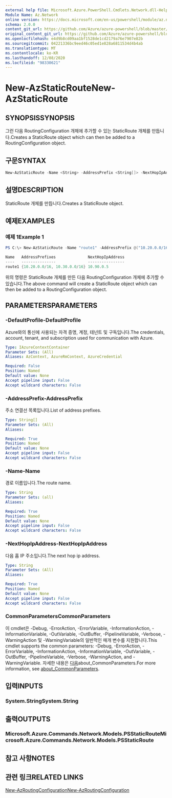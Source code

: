 ```yaml
---
external help file: Microsoft.Azure.PowerShell.Cmdlets.Network.dll-Help.xml
Module Name: Az.Network
online version: https://docs.microsoft.com/en-us/powershell/module/az.network/new-azstaticroute
schema: 2.0.0
content_git_url: https://github.com/Azure/azure-powershell/blob/master/src/Network/Network/help/New-AzStaticRoute.md
original_content_git_url: https://github.com/Azure/azure-powershell/blob/master/src/Network/Network/help/New-AzStaticRoute.md
ms.openlocfilehash: e4d9b8cd09aa1bf1528de1cd2179a76e7907e82b
ms.sourcegitcommit: 04221336bc9eed46c05ed1e828a6811534d4b4ab
ms.translationtype: MT
ms.contentlocale: ko-KR
ms.lasthandoff: 12/08/2020
ms.locfileid: "98330621"
---
```

# <span data-ttu-id="25c2e-101">New-AzStaticRoute</span><span class="sxs-lookup"><span data-stu-id="25c2e-101">New-AzStaticRoute</span></span>

## <span data-ttu-id="25c2e-102">SYNOPSIS</span><span class="sxs-lookup"><span data-stu-id="25c2e-102">SYNOPSIS</span></span>
<span data-ttu-id="25c2e-103">그런 다음 RoutingConfiguration 개체에 추가할 수 있는 StaticRoute 개체를 만듭니다.</span><span class="sxs-lookup"><span data-stu-id="25c2e-103">Creates a StaticRoute object which can then be added to a RoutingConfiguration object.</span></span>

## <span data-ttu-id="25c2e-104">구문</span><span class="sxs-lookup"><span data-stu-id="25c2e-104">SYNTAX</span></span>

```powershell
New-AzStaticRoute -Name <String> -AddressPrefix <String[]> -NextHopIpAddress <String> [-DefaultProfile <IAzureContextContainer>] [<CommonParameters>]
```

## <span data-ttu-id="25c2e-105">설명</span><span class="sxs-lookup"><span data-stu-id="25c2e-105">DESCRIPTION</span></span>
<span data-ttu-id="25c2e-106">StaticRoute 개체를 만듭니다.</span><span class="sxs-lookup"><span data-stu-id="25c2e-106">Creates a StaticRoute object.</span></span>

## <span data-ttu-id="25c2e-107">예제</span><span class="sxs-lookup"><span data-stu-id="25c2e-107">EXAMPLES</span></span>

### <span data-ttu-id="25c2e-108">예제 1</span><span class="sxs-lookup"><span data-stu-id="25c2e-108">Example 1</span></span>
```powershell
PS C:\> New-AzStaticRoute -Name "route1" -AddressPrefix @("10.20.0.0/16", "10.30.0.0/16") -NextHopIpAddress "10.90.0.5"

Name   AddressPrefixes              NextHopIpAddress
----   ---------------              ----------------
route1 {10.20.0.0/16, 10.30.0.0/16} 10.90.0.5
```

<span data-ttu-id="25c2e-109">위의 명령은 StaticRoute 개체를 만든 다음 RoutingConfiguration 개체에 추가할 수 있습니다.</span><span class="sxs-lookup"><span data-stu-id="25c2e-109">The above command will create a StaticRoute object which can then be added to a RoutingConfiguration object.</span></span>

## <span data-ttu-id="25c2e-110">PARAMETERS</span><span class="sxs-lookup"><span data-stu-id="25c2e-110">PARAMETERS</span></span>

### <span data-ttu-id="25c2e-111">-DefaultProfile</span><span class="sxs-lookup"><span data-stu-id="25c2e-111">-DefaultProfile</span></span>
<span data-ttu-id="25c2e-112">Azure와의 통신에 사용되는 자격 증명, 계정, 테넌트 및 구독입니다.</span><span class="sxs-lookup"><span data-stu-id="25c2e-112">The credentials, account, tenant, and subscription used for communication with Azure.</span></span>

```yaml
Type: IAzureContextContainer
Parameter Sets: (All)
Aliases: AzContext, AzureRmContext, AzureCredential

Required: False
Position: Named
Default value: None
Accept pipeline input: False
Accept wildcard characters: False
```

### <span data-ttu-id="25c2e-113">-AddressPrefix</span><span class="sxs-lookup"><span data-stu-id="25c2e-113">-AddressPrefix</span></span>
<span data-ttu-id="25c2e-114">주소 연결선 목록입니다.</span><span class="sxs-lookup"><span data-stu-id="25c2e-114">List of address prefixes.</span></span>

```yaml
Type: String[]
Parameter Sets: (All)
Aliases:

Required: True
Position: Named
Default value: None
Accept pipeline input: False
Accept wildcard characters: False
```

### <span data-ttu-id="25c2e-115">-Name</span><span class="sxs-lookup"><span data-stu-id="25c2e-115">-Name</span></span>
<span data-ttu-id="25c2e-116">경로 이름입니다.</span><span class="sxs-lookup"><span data-stu-id="25c2e-116">The route name.</span></span>

```yaml
Type: String
Parameter Sets: (all)
Aliases:

Required: True
Position: Named
Default value: None
Accept pipeline input: False
Accept wildcard characters: False
```

### <span data-ttu-id="25c2e-117">-NextHopIpAddress</span><span class="sxs-lookup"><span data-stu-id="25c2e-117">-NextHopIpAddress</span></span>
<span data-ttu-id="25c2e-118">다음 홉 IP 주소입니다.</span><span class="sxs-lookup"><span data-stu-id="25c2e-118">The next hop ip address.</span></span>

```yaml
Type: String
Parameter Sets: (All)
Aliases:

Required: True
Position: Named
Default value: None
Accept pipeline input: False
Accept wildcard characters: False
```

### <span data-ttu-id="25c2e-119">CommonParameters</span><span class="sxs-lookup"><span data-stu-id="25c2e-119">CommonParameters</span></span>
<span data-ttu-id="25c2e-120">이 cmdlet은 -Debug, -ErrorAction, -ErrorVariable, -InformationAction, -InformationVariable, -OutVariable, -OutBuffer, -PipelineVariable, -Verbose, -WarningAction 및 -WarningVariable의 일반적인 매개 변수를 지원합니다.</span><span class="sxs-lookup"><span data-stu-id="25c2e-120">This cmdlet supports the common parameters: -Debug, -ErrorAction, -ErrorVariable, -InformationAction, -InformationVariable, -OutVariable, -OutBuffer, -PipelineVariable, -Verbose, -WarningAction, and -WarningVariable.</span></span> <span data-ttu-id="25c2e-121">자세한 내용은 [다음](http://go.microsoft.com/fwlink/?LinkID=113216)about_CommonParameters.</span><span class="sxs-lookup"><span data-stu-id="25c2e-121">For more information, see [about_CommonParameters](http://go.microsoft.com/fwlink/?LinkID=113216).</span></span>

## <span data-ttu-id="25c2e-122">입력</span><span class="sxs-lookup"><span data-stu-id="25c2e-122">INPUTS</span></span>

### <span data-ttu-id="25c2e-123">System.String</span><span class="sxs-lookup"><span data-stu-id="25c2e-123">System.String</span></span>

## <span data-ttu-id="25c2e-124">출력</span><span class="sxs-lookup"><span data-stu-id="25c2e-124">OUTPUTS</span></span>

### <span data-ttu-id="25c2e-125">Microsoft.Azure.Commands.Network.Models.PSStaticRoute</span><span class="sxs-lookup"><span data-stu-id="25c2e-125">Microsoft.Azure.Commands.Network.Models.PSStaticRoute</span></span>

## <span data-ttu-id="25c2e-126">참고 사항</span><span class="sxs-lookup"><span data-stu-id="25c2e-126">NOTES</span></span>

## <span data-ttu-id="25c2e-127">관련 링크</span><span class="sxs-lookup"><span data-stu-id="25c2e-127">RELATED LINKS</span></span>

[<span data-ttu-id="25c2e-128">New-AzRoutingConfiguration</span><span class="sxs-lookup"><span data-stu-id="25c2e-128">New-AzRoutingConfiguration</span></span>](./New-AzRoutingConfiguration.md)
